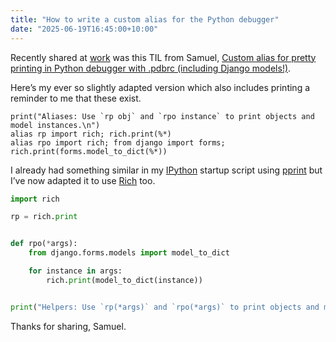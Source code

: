 ```yaml
---
title: "How to write a custom alias for the Python debugger"
date: "2025-06-19T16:45:00+10:00"
---
```


Recently shared at [work](https://kraken.tech/) was this TIL from Samuel, [Custom alias for pretty printing in Python debugger with .pdbrc (including Django models!)](https://www.samuelliedtke.com/blog/til-rich-pretty-print-in-python-debugger-with-pdbrc).

Here’s my ever so slightly adapted version which also includes printing a reminder to me that these exist.

```text
print("Aliases: Use `rp obj` and `rpo instance` to print objects and model instances.\n")
alias rp import rich; rich.print(%*)
alias rpo import rich; from django import forms; rich.print(forms.model_to_dict(%*))
```

I already had something similar in my [IPython](https://github.com/ipython/ipython) startup script using [pprint](https://docs.python.org/3/library/pprint.html) but I’ve now adapted it to use [Rich](https://github.com/Textualize/rich) too.

```python
import rich

rp = rich.print


def rpo(*args):
    from django.forms.models import model_to_dict

    for instance in args:
        rich.print(model_to_dict(instance))


print("Helpers: Use `rp(*args)` and `rpo(*args)` to print objects and model instances.\n")
```

Thanks for sharing, Samuel.
